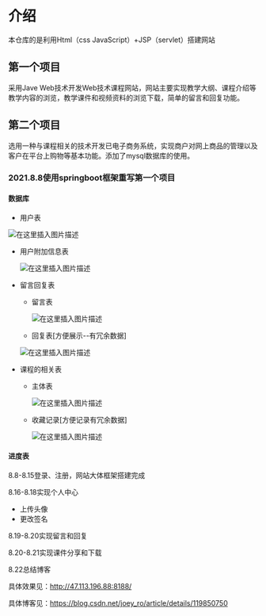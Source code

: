 # 介绍

本仓库的是利用Html（css JavaScript）+JSP（servlet）搭建网站

## 第一个项目

采用Jave Web技术开发Web技术课程网站，网站主要实现教学大纲、课程介绍等教学内容的浏览，教学课件和视频资料的浏览下载，简单的留言和回复功能。

## 第二个项目

选用一种与课程相关的技术开发已电子商务系统，实现商户对网上商品的管理以及客户在平台上购物等基本功能。添加了mysql数据库的使用。

### 2021.8.8使用springboot框架重写第一个项目

#### 数据库

- 用户表

![在这里插入图片描述](https://img-blog.csdnimg.cn/73987cdde4a14a17917e397c7d1fba47.png)

- 用户附加信息表

  ![在这里插入图片描述](https://img-blog.csdnimg.cn/8c3e2037672b48cd92c160a46fb44220.png)

- 留言回复表

  - 留言表

    ![在这里插入图片描述](https://img-blog.csdnimg.cn/d650bc5ab08443bbaaf833f706c1bf70.png)

  - 回复表[方便展示--有冗余数据]

  ![在这里插入图片描述](https://img-blog.csdnimg.cn/74988bdd7a5a40419be18dc327b4125f.png?x-oss-process=image/watermark,type_ZmFuZ3poZW5naGVpdGk,shadow_10,text_aHR0cHM6Ly9ibG9nLmNzZG4ubmV0L2pvZXlfcm8=,size_16,color_FFFFFF,t_70)

- 课程的相关表

  - 主体表

    ![在这里插入图片描述](https://img-blog.csdnimg.cn/7200843d690f4cb282de6263e5b09a30.png?x-oss-process=image/watermark,type_ZmFuZ3poZW5naGVpdGk,shadow_10,text_aHR0cHM6Ly9ibG9nLmNzZG4ubmV0L2pvZXlfcm8=,size_16,color_FFFFFF,t_70)

  - 收藏记录[方便记录有冗余数据]
  
    ![在这里插入图片描述](https://img-blog.csdnimg.cn/c33a42a0d3794d33b532a7bd63d2eb11.png?x-oss-process=image/watermark,type_ZmFuZ3poZW5naGVpdGk,shadow_10,text_aHR0cHM6Ly9ibG9nLmNzZG4ubmV0L2pvZXlfcm8=,size_16,color_FFFFFF,t_70)

#### 进度表

8.8-8.15登录、注册，网站大体框架搭建完成

8.16-8.18实现个人中心

- 上传头像
- 更改签名

8.19-8.20实现留言和回复

8.20-8.21实现课件分享和下载

8.22总结博客

具体效果见：http://47.113.196.88:8188/

具体博客见：https://blog.csdn.net/joey_ro/article/details/119850750